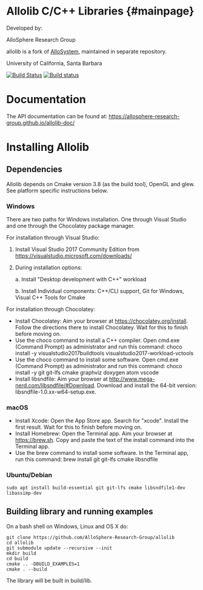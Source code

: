 
# Allolib C/C++ Libraries  {#mainpage}
Developed by:

AlloSphere Research Group

allolib is a fork of [AlloSystem](https://github.com/AlloSphere-Research-Group/AlloSystem), maintained in separate repository.

University of California, Santa Barbara

[![Build Status](https://travis-ci.org/AlloSphere-Research-Group/allolib.svg?branch=master)](https://travis-ci.org/AlloSphere-Research-Group/allolib)
[![Build status](https://ci.appveyor.com/api/projects/status/c311nw14jmwq9lv1?svg=true)](https://ci.appveyor.com/project/mantaraya36/allolib)

# Documentation

The API documentation can be found at: https://allosphere-research-group.github.io/allolib-doc/

# Installing Allolib

## Dependencies

Allolib depends on Cmake version 3.8 (as the build tool), OpenGL and glew. See platform specific instructions below.

### Windows

There are two paths for Windows installation. One through Visual Studio and one through the Chocolatey package manager.

For installation through Visual Studio:

 1. Install Visual Studio 2017 Community Edition from https://visualstudio.microsoft.com/downloads/
 2. During installation options:

    a. Install "Desktop development with C++" workload

    b. Install Individual components: C++/CLI support, Git for Windows, Visual C++ Tools for Cmake

For installation through Chocolatey:

 * Install Chocolatey: Aim your browser at https://chocolatey.org/install. Follow the directions there to install Chocolatey. Wait for this to finish before moving on.
 * Use the choco command to install a C++ compiler. Open cmd.exe (Command Prompt) as administrator and run this command: choco install -y visualstudio2017buildtools visualstudio2017-workload-vctools
 * Use the choco command to install some software. Open cmd.exe (Command Prompt) as administrator and run this command: choco install -y git git-lfs cmake graphviz doxygen atom vscode
 * Install libsndfile: Aim your browser at http://www.mega-nerd.com/libsndfile/#Download. Download and install the 64-bit version: libsndfile-1.0.xx-w64-setup.exe.

### macOS

 * Install Xcode: Open the App Store app. Search for "xcode". Install the first result. Wait for this to finish before moving on.
 * Install Homebrew: Open the Terminal app. Aim your browser at https://brew.sh. Copy and paste the text of the install command into the Terminal app.
 * Use the brew command to install some software. In the Terminal app, run this command: brew install git git-lfs cmake libsndfile

### Ubuntu/Debian

    sudo apt install build-essential git git-lfs cmake libsndfile1-dev libassimp-dev

## Building library and running examples
On a bash shell on Windows, Linux and OS X do:

    git clone https://github.com/AlloSphere-Research-Group/allolib
    cd allolib
    git submodule update --recursive --init
    mkdir build
    cd build
    cmake .. -DBUILD_EXAMPLES=1
    cmake . --build

The library will be built in build/lib.

